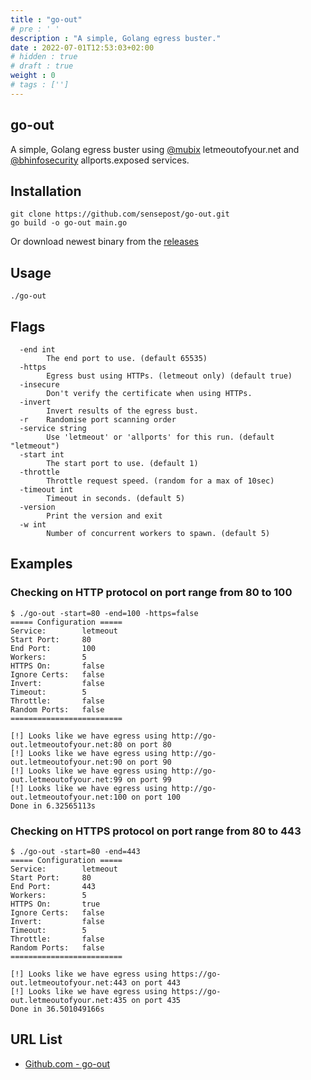 ```yaml
---
title : "go-out"
# pre : ' '
description : "A simple, Golang egress buster."
date : 2022-07-01T12:53:03+02:00
# hidden : true
# draft : true
weight : 0
# tags : ['']
---
```


## go-out

A simple, Golang egress buster using [@mubix](https://twitter.com/mubix) letmeoutofyour.net and [@bhinfosecurity](https://twitter.com/bhinfosecurity) allports.exposed services.

## Installation

```plain
git clone https://github.com/sensepost/go-out.git
go build -o go-out main.go
```

Or download newest binary from the [releases](https://github.com/sensepost/go-out/releases)

## Usage

```plain
./go-out
```

## Flags

```plain
  -end int
        The end port to use. (default 65535)
  -https
        Egress bust using HTTPs. (letmeout only) (default true)
  -insecure
        Don't verify the certificate when using HTTPs.
  -invert
        Invert results of the egress bust.
  -r    Randomise port scanning order
  -service string
        Use 'letmeout' or 'allports' for this run. (default "letmeout")
  -start int
        The start port to use. (default 1)
  -throttle
        Throttle request speed. (random for a max of 10sec)
  -timeout int
        Timeout in seconds. (default 5)
  -version
        Print the version and exit
  -w int
        Number of concurrent workers to spawn. (default 5)
```

## Examples

### Checking on HTTP protocol on port range from 80 to 100

```plain
$ ./go-out -start=80 -end=100 -https=false
===== Configuration =====
Service:        letmeout
Start Port:     80
End Port:       100
Workers:        5
HTTPS On:       false
Ignore Certs:   false
Invert:         false
Timeout:        5
Throttle:       false
Random Ports:   false
=========================

[!] Looks like we have egress using http://go-out.letmeoutofyour.net:80 on port 80
[!] Looks like we have egress using http://go-out.letmeoutofyour.net:90 on port 90
[!] Looks like we have egress using http://go-out.letmeoutofyour.net:99 on port 99
[!] Looks like we have egress using http://go-out.letmeoutofyour.net:100 on port 100
Done in 6.32565113s
```

### Checking on HTTPS protocol on port range from 80 to 443

```plain
$ ./go-out -start=80 -end=443             
===== Configuration =====
Service:        letmeout
Start Port:     80
End Port:       443
Workers:        5
HTTPS On:       true
Ignore Certs:   false
Invert:         false
Timeout:        5
Throttle:       false
Random Ports:   false
=========================

[!] Looks like we have egress using https://go-out.letmeoutofyour.net:443 on port 443
[!] Looks like we have egress using https://go-out.letmeoutofyour.net:435 on port 435
Done in 36.501049166s
```

## URL List

* [Github.com - go-out](https://github.com/sensepost/go-out)
